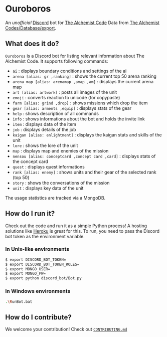 # Ouroboros

An *unofficial* [Discord](https://discordapp.com/) bot for [The Alchemist Code](https://alchemistcode.com/)
Data from [The Alchemist Codes/Database/export](https://gitlab.com/the-alchemist-codes/Database).

## What does it do?

`Ouroboros` is a Discord bot for listing relevant information about The Alchemist Code. 
It supports following commands:
* `ai` : displays boundary conditions and settings of the ai
* `arena [alias: gr ,ranking]` : shows the current top 50 arena ranking
* `arena_map [alias: arenamap ,amap ,am]` : displays the current arena map
* `art [alias: artwork]` : posts all images of the unit
* `emoji` : converts reaction to unicode (for copypaste)
* `farm [alias: grind ,drop]` : shows missions which drop the item
* `gear [alias: arments ,equip]` : displays stats of the gear
* `help` : shows description of all commands
* `info` : shows informations about the bot and holds the invite link
* `item` : displays data of the item
* `job` : displays details of the job
* `kaigan [alias: enlightment]` : displays the kaigan stats and skills of the unit
* `lore` : shows the lore of the unit
* `map` : displays map and enemies of the mission
* `nensou [alias: conceptcard ,concept card ,card]` : displays stats of the concept card
* `quest` : displays quest informations
* `rank [alias: enemy]` : shows units and their gear of the selected rank (top 50)
* `story` : shows the conversations of the mission
* `unit` : displays key data of the unit

The usage statistics are tracked via a MongoDB.

## How do I run it?

Check out the code and run it as a simple Python process! A hosting solutions like [Heroku](https://www.heroku.com/) is great for this. To run, you need to pass the Discord bot token as the environment variable.

### In Unix-like environments

```bash
$ export DISCORD_BOT_TOKEN=
$ export DISCORD_BOT_TOKEN_ROLES=
$ export MONGO_USER=
$ export MONGO_PW=
$ export python discord_bot/Bot.py
```

### In Windows environments

```bash
.\RunBot.bat
```

## How do I contribute?

We welcome your contribution! Check out [`CONTRIBUTING.md`](.github/CONTRIBUTING.md)
